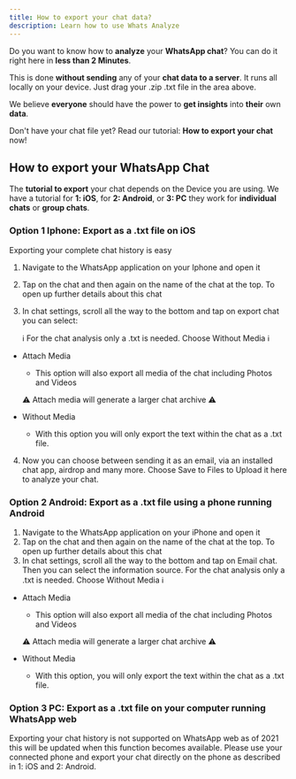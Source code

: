 ```yaml
---
title: How to export your chat data?
description: Learn how to use Whats Analyze
---
```



Do you want to know how to **analyze** your **WhatsApp chat**? You can do it right here in **less than 2 Minutes**.

This is done **without sending** any of your **chat data to a server**. It runs all locally on your device.
Just drag your .zip .txt file in the area above.

We believe **everyone** should have the power to **get insights** into **their** own **data**.

Don't have your chat file yet? Read our tutorial: **How to export your chat** now!

## How to export your WhatsApp Chat

The **tutorial to export** your chat depends on the Device you are using. We have a tutorial for **1: iOS**, for **2: Android**, or **3: PC** they work for **individual chats** or **group chats**.

### Option 1 Iphone: Export as a .txt file on iOS

Exporting your complete chat history is easy

1. Navigate to the WhatsApp application on your Iphone and open it
1. Tap on the chat and then again on the name of the chat at the top. To open up further details about this chat
1. In chat settings, scroll all the way to the bottom and tap on export chat you can select:

   :information_source: For the chat analysis only a .txt is needed. Choose Without Media :information_source:

  - Attach Media
    * This option will also export all media of the chat including Photos and Videos

    :warning: Attach media will generate a larger chat archive :warning:
  - Without Media
    * With this option you will only export the text within the chat as a .txt file.

4) Now you can choose between sending it as an email, via an installed chat app, airdrop and many more. Choose Save to Files to Upload it here to analyze your chat.


### Option 2 Android: Export as a .txt file using a phone running Android

1. Navigate to the WhatsApp application on your iPhone and open it
1. Tap on the chat and then again on the name of the chat at the top. To open up further details about this chat
1. In chat settings, scroll all the way to the bottom and tap on Email chat. Then you can select the information source. For the chat analysis only a .txt is needed. Choose Without Media :information_source:

  - Attach Media
    * This option will also export all media of the chat including Photos and Videos

    :warning: Attach media will generate a larger chat archive :warning:
  - Without Media
    * With this option, you will only export the text within the chat as a .txt file.

### Option 3 PC: Export as a .txt file on your computer running WhatsApp web

Exporting your chat history is not supported on WhatsApp web as of 2021 this will be updated when this function becomes available. Please use your connected phone and export your chat directly on the phone as described in 1: iOS and 2: Android. 


